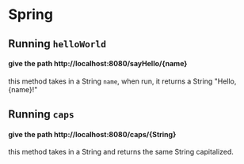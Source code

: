 # Spring

## Running `helloWorld`
#### give the path http://localhost:8080/sayHello/{name}

this method takes in a String `name`, when run, it returns a String "Hello, {name}!"

## Running `caps`
#### give the path http://localhost:8080/caps/{String}

this method takes in a String and returns the same String capitalized.